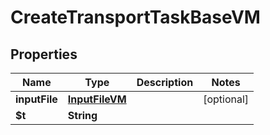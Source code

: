

# CreateTransportTaskBaseVM


## Properties

| Name | Type | Description | Notes |
|------------ | ------------- | ------------- | -------------|
|**inputFile** | [**InputFileVM**](InputFileVM.md) |  |  [optional] |
|**$t** | **String** |  |  |



